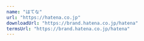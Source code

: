 ```yaml
---
name: "はてな"
url: "https://hatena.co.jp"
downloadUrl: "https://brand.hatena.co.jp/hatena"
termsUrl: "https://brand.hatena.co.jp/hatena"
---
```

